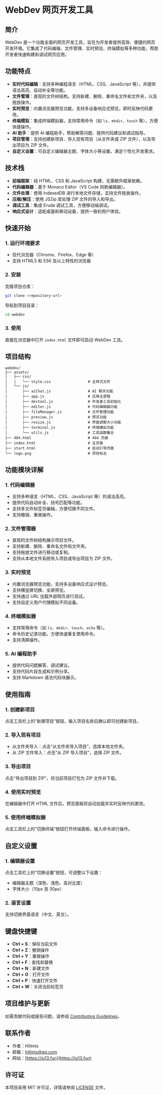 # WebDev 网页开发工具

## 简介

WebDev 是一个功能全面的网页开发工具，旨在为开发者提供高效、便捷的网页开发环境。它集成了代码编辑、文件管理、实时预览、终端模拟等多种功能，帮助开发者快速构建和调试网页应用。

## 功能特点

- **实时代码编辑**：支持多种编程语言（HTML、CSS、JavaScript 等），并提供语法高亮、自动补全等功能。
- **文件管理**：直观的文件树结构，支持新建、删除、重命名文件和文件夹，以及拖放操作。
- **实时预览**：内置浏览器预览功能，支持多设备响应式预览，即时反映代码更改。
- **终端模拟**：集成终端模拟器，支持常用命令（如 `ls`、`mkdir`、`touch` 等），方便快捷操作。
- **AI 助手**：提供 AI 编程助手，帮助解答问题、提供代码建议和调试指导。
- **项目管理**：支持创建新项目、导入现有项目（从文件夹或 ZIP 文件），以及导出项目为 ZIP 文件。
- **自定义设置**：可自定义编辑器主题、字体大小等设置，满足个性化开发需求。

## 技术栈

- **前端框架**：纯 HTML、CSS 和 JavaScript 构建，无需额外框架依赖。
- **代码编辑器**：基于 Monaco Editor（VS Code 同款编辑器）。
- **文件处理**：使用 IndexedDB 进行本地文件存储，支持文件拖放操作。
- **压缩/解压**：使用 JSZip 库处理 ZIP 文件的导入和导出。
- **调试工具**：集成 Eruda 调试工具，方便移动端调试。
- **响应式设计**：适配桌面和移动设备，提供一致的用户体验。

## 快速开始

### 1. 运行环境要求

- 现代浏览器（Chrome、Firefox、Edge 等）
- 支持 HTML5 和 ES6 及以上特性的浏览器

### 2. 安装

克隆项目仓库：

```bash
git clone <repository-url>
```

导航到项目目录：

```bash
cd webdev
```

### 3. 使用

直接在浏览器中打开 `index.html` 文件即可启动 WebDev 工具。

## 项目结构

```
webdev/
├── assets/
│   ├── css/
│   │   └── style.css                 # 主样式文件
│   └── js/
│       ├── aiChat.js                 # AI 聊天功能
│       ├── app.js                    # 应用主逻辑
│       ├── devtool.js                # 开发者工具初始化
│       ├── editor.js                 # 代码编辑器功能
│       ├── fileManager.js            # 文件管理功能
│       ├── preview.js                # 预览功能
│       ├── resize.js                 # 界面调整大小功能
│       ├── terminal.js               # 终端模拟功能
│       └── utils.js                  # 工具函数集合
├── 404.html                          # 404 页面
├── index.html                        # 主页面
├── start.html                        # 启动引导页面
└── logo.png                          # 项目标志
```

## 功能模块详解

### 1. 代码编辑器

- 支持多种语言（HTML、CSS、JavaScript 等）的语法高亮。
- 提供代码自动补全、括号匹配等功能。
- 支持多文件标签页编辑，方便切换不同文件。
- 支持撤销、重做操作。

### 2. 文件管理器

- 直观的文件树结构展示项目文件。
- 支持新建、删除、重命名文件和文件夹。
- 支持拖放文件进行移动或复制。
- 支持从本地文件系统导入项目或导出项目为 ZIP 文件。

### 3. 实时预览

- 内置浏览器预览功能，支持多设备响应式设计预览。
- 支持横竖屏切换、全屏预览。
- 支持通过 URL 加载外部网页进行测试。
- 支持自定义用户代理模拟不同设备。

### 4. 终端模拟器

- 支持常用命令（如 `ls`、`mkdir`、`touch`、`echo` 等）。
- 命令历史记录功能，方便快速重复使用命令。
- 支持清屏操作。

### 5. AI 编程助手

- 提供代码问题解答、调试建议。
- 支持代码片段生成和示例分享。
- 支持 Markdown 语法代码块展示。

## 使用指南

### 1. 创建新项目

点击工具栏上的“新建项目”按钮，输入项目名称后确认即可创建新项目。

### 2. 导入现有项目

- 从文件夹导入：点击“从文件夹导入项目”，选择本地文件夹。
- 从 ZIP 文件导入：点击“从 ZIP 导入项目”，选择 ZIP 文件。

### 3. 导出项目

点击“导出项目到 ZIP”，将当前项目打包为 ZIP 文件并下载。

### 4. 使用实时预览

在编辑器中打开 HTML 文件后，预览面板将自动加载并实时反映代码更改。

### 5. 使用终端模拟器

点击工具栏上的“切换终端”按钮打开终端面板，输入命令进行操作。

## 自定义设置

### 1. 编辑器设置

点击工具栏上的“切换设置”按钮，可调整以下设置：

- 编辑器主题（深色、浅色、高对比度）
- 字体大小（10px 至 30px）

### 2. 语言设置

支持切换界面语言（中文、英文）。

## 键盘快捷键

- **Ctrl + S**：保存当前文件
- **Ctrl + Z**：撤销操作
- **Ctrl + Y**：重做操作
- **Ctrl + F**：查找和替换
- **Ctrl + N**：新建文件
- **Ctrl + O**：打开文件
- **Ctrl + P**：快速打开文件
- **Ctrl + W**：关闭当前标签页

## 项目维护与更新

如需贡献代码或报告问题，请参阅 [Contributing Guidelines](CONTRIBUTING.md)。

## 联系作者

- 作者：Hillmis
- 邮箱：hillmis@qq.com
- 网站：[https://iu13.fun](https://iu13.fun)

## 许可证

本项目采用 MIT 许可证，详情请参阅 [LICENSE](LICENSE) 文件。
